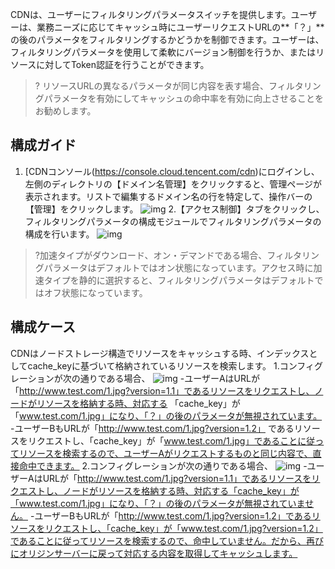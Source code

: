 CDNは、ユーザーにフィルタリングパラメータスイッチを提供します。ユーザーは、業務ニーズに応じてキャッシュ時にユーザーリクエストURLの**「？」**の後のパラメータをフィルタリングするかどうかを制御できます。ユーザーは、フィルタリングパラメータを使用して柔軟にバージョン制御を行うか、またはリソースに対してToken認証を行うことができます。
> ? リソースURLの異なるパラメータが同じ内容を表す場合、フィルタリングパラメータを有効にしてキャッシュの命中率を有効に向上させることをお勧めします。

## 構成ガイド
1. [CDNコンソール(https://console.cloud.tencent.com/cdn)にログインし、左側のディレクトリの【ドメイン名管理】をクリックすると、管理ページが表示されます。リストで編集するドメイン名の行を特定して、操作バーの【管理】をクリックします。
![img](https://main.qcloudimg.com/raw/99e0c24b4530c30b9abe27325bb1b317.png)
2.【アクセス制御】タブをクリックし、フィルタリングパラメータの構成モジュールでフィルタリングパラメータの構成を行います。
![img](https://main.qcloudimg.com/raw/d8d3015823962049e1c753b4f52b6194.png)

>?加速タイプがダウンロード、オン・デマンドである場合、フィルタリングパラメータはデフォルトではオン状態になっています。アクセス時に加速タイプを静的に選択すると、フィルタリングパラメータはデフォルトではオフ状態になっています。

## 構成ケース
CDNはノードストレージ構造でリソースをキャッシュする時、インデックスとしてcache_keyに基づいて格納されているリソースを検索します。
1.コンフィグレーションが次の通りである場合、
   ![img](https://main.qcloudimg.com/raw/594ea432aa841ca5312780b34e8a3deb.png)
   -ユーザーAはURLが「http://www.test.com/1.jpg?version=1.1」であるリソースをリクエストし、ノードがリソースを格納する時、対応する 「cache_key」が「www.test.com/1.jpg」になり、「？」の後のパラメータが無視されています。
   -ユーザーBもURLが「http://www.test.com/1.jpg?version=1.2」 であるリソースをリクエストし、「cache_key」が「www.test.com/1.jpg」であることに従ってリソースを検索するので、ユーザーAがリクエストするものと同じ内容で、直接命中できます。
2.コンフィグレーションが次の通りである場合、
   ![img](https://main.qcloudimg.com/raw/b63b9a383cff703d9e691a36d4ed7117.png)
   -ユーザーAはURLが「http://www.test.com/1.jpg?version=1.1」であるリソースをリクエストし、ノードがリソースを格納する時、対応する「cache_key」が「www.test.com/1.jpg」になり、「？」の後のパラメータが無視されていません。
   -ユーザーBもURLが「http://www.test.com/1.jpg?version=1.2」であるリソースをリクエストし、「cache_key」が「www.test.com/1.jpg?version=1.2」であることに従ってリソースを検索するので、命中していません。だから、再びにオリジンサーバーに戻って対応する内容を取得してキャッシュします。
